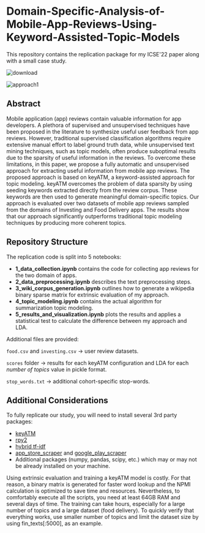 # Domain-Specific-Analysis-of-Mobile-App-Reviews-Using-Keyword-Assisted-Topic-Models

This repository contains the replication package for my ICSE'22 paper along with a small case study.

![download](https://user-images.githubusercontent.com/14366682/144515270-0c4f8b7f-4220-4110-9896-50f2c3859151.png)

![approach1](https://user-images.githubusercontent.com/14366682/144684413-8d56af42-dc5c-4d4a-8dda-10947c86516b.png)

## Abstract
Mobile application (app) reviews contain valuable information for app developers. A plethora of supervised and unsupervised techniques have been proposed in the literature to synthesize useful user feedback from app reviews. However, traditional supervised classification algorithms require extensive manual effort to label ground truth data, while unsupervised text mining techniques, such as topic models, often produce suboptimal results due to the sparsity of useful information in the reviews. To overcome these limitations, in this paper, we propose a fully automatic and unsupervised approach for extracting useful information from mobile app reviews. The proposed approach is based on keyATM, a keyword-assisted approach for topic modeling. keyATM overcomes the problem of data sparsity by using seeding keywords extracted directly from the review corpus. These keywords are then used to generate meaningful domain-specific topics. Our approach is evaluated over two datasets of mobile app reviews sampled from the domains of Investing
and Food Delivery apps. The results show that our approach significantly outperforms traditional topic modeling techniques by producing more coherent topics.

## Repository Structure
The replication code is split into 5 notebooks:

- **1_data_collection.ipynb** contains the code for collecting app reviews for the two domain of apps.
- **2_data_preprocessing.ipynb** describes the text preprocessing steps.
- **3_wiki_corpus_generation.ipynb** outlines how to generate a wikipedia binary sparse matrix for extrinsic evaluation of my approach.
- **4_topic_modeling.ipynb** contains the actual algorithm for summarization topic modeling.
- **5_results_and_visualization.ipynb** plots the results and applies a statistical test to calculate the difference between my approach and LDA.

Additional files are provided:

`food.csv` and `investing.csv` -> user review datasets.

`scores` folder -> results for each keyATM configuration and LDA for each *number of topics* value in pickle format.

`stop_words.txt` -> additional cohort-specific stop-words.

## Additional Considerations
To fully replicate our study, you will need to install several 3rd party packages:
- [keyATM](https://keyatm.github.io/keyATM/) 
- [rpy2](https://rpy2.github.io/)
- [hybrid tf-idf](https://pypi.org/project/hybridtfidf/)
- [app_store_scraper](https://pypi.org/project/app-store-scraper/) and [google_play_scraper](https://pypi.org/project/google-play-scraper/)
- Additional packages (numpy, pandas, scipy, etc.) which may or may not be already installed on your machine.

Using extrinsic evaluation and training a keyATM model is costly. For that reason, a binary matrix is generated for faster word lookup and the NPMI calculation is optimized to save time and resources. Nevertheless, to comfortably execute all the scripts, you need at least 64GB RAM and several days of time. The training can take hours, especially for a large number of topics and a large dataset (food delivery). To quickly verify that everything works, use smaller number of topics and limit the dataset size by using fin_texts[:5000], as an example.
